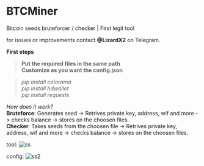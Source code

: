 # BTCMiner
Bitcoin seeds bruteforcer / checker | First legit tool

for issues or improvements contact **@LizardX2** on Telegram.

**First steps**<br />
> **Put the required files in the same path** <br />
> **Customize as you want the config.json** <br />

> _pip install colorama_<br />
> _pip install hdwallet_<br />
> _pip install requests_<br />

_How does it work?_ <br />
**Bruteforce**: Generates seed -> Retrives private key, address, wif and more -> checks balance -> stores on the choosen files.<br/>
**Checker**: Takes seeds from the choosen file -> Retrives private key, address, wif and more -> checks balance -> stores on the choosen files.<br/>

tool:
![ss](https://user-images.githubusercontent.com/108220470/185769833-ef1a9191-6e41-4fcb-b300-d59ee372b276.png)

config:
![ss2](https://user-images.githubusercontent.com/108220470/185769906-77f04412-a36d-4eab-a013-57675925c15e.png)
